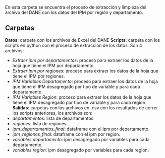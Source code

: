 
En esta carpeta se encuentra el proceso de extracción y limpieza del archivo del DANE con los datos del IPM por región y departamento. 

## Carpetas

__Datos__: carpeta con los archivos de Excel del DANE
__Scripts__: carpeta con los scripts en python con el proceso de extracción de los datos. Son 4 archivos: 
- _Extraer ipm por departamentos_: proceso para extraer los datos de la hoja que tiene el IPM por departamento. 
- _Extraer ipm por regiones_: proceso para extraer los datos de la hoja que tiene el IPM por regiones.
- _IPM Variables Departamento_: proceso para extraer los datos de la hoja que tiene el IPM desagregado por tipo de variable y para cada departamento. 
- _IPM Variables Region_: proceso para extraer los datos de la hoja que tiene el IPM desagregado por tipo de variable y para cada region. 
__Salidas__: carpetas con los archivos en .csv con los resultados de correr los scripts anteriores, los archivos son: 
- _departamentos_: lista de departamentos. 
- _regiones_: lista de regiones. 
- _ipm_departamentos_final_: dataframe con el ipm por departamento. 
- _ipm_regiones_final_: dataframe con el ipm por region. 
- _variables departamento_: ipm desagregado por variables para cada departamento. 
- _variables region_: ipm desagregado por variables para cada región. 